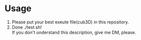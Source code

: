 # Usage  
1. Please put your best exeute file(cub3D) in this repository.  
2. Done ./test.sh!   
If you don't understand this description, give me DM, please. 
